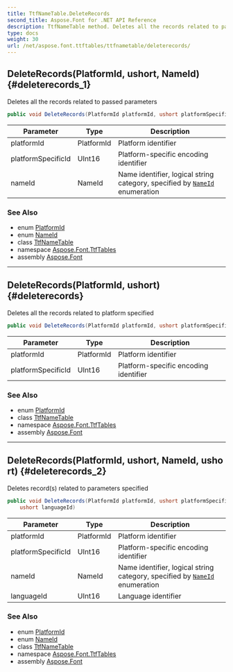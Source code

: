 ```yaml
---
title: TtfNameTable.DeleteRecords
second_title: Aspose.Font for .NET API Reference
description: TtfNameTable method. Deletes all the records related to passed parameters
type: docs
weight: 30
url: /net/aspose.font.ttftables/ttfnametable/deleterecords/
---
```

## DeleteRecords(PlatformId, ushort, NameId) {#deleterecords_1}

Deletes all the records related to passed parameters

```csharp
public void DeleteRecords(PlatformId platformId, ushort platformSpecificId, NameId nameId)
```

| Parameter | Type | Description |
| --- | --- | --- |
| platformId | PlatformId | Platform identifier |
| platformSpecificId | UInt16 | Platform-specific encoding identifier |
| nameId | NameId | Name identifier, logical string category, specified by [`NameId`](../../ttfnametable.nameid/) enumeration |

### See Also

* enum [PlatformId](../../ttfnametable.platformid/)
* enum [NameId](../../ttfnametable.nameid/)
* class [TtfNameTable](../)
* namespace [Aspose.Font.TtfTables](../../../aspose.font.ttftables/)
* assembly [Aspose.Font](../../../)

---

## DeleteRecords(PlatformId, ushort) {#deleterecords}

Deletes all the records related to platform specified

```csharp
public void DeleteRecords(PlatformId platformId, ushort platformSpecificId)
```

| Parameter | Type | Description |
| --- | --- | --- |
| platformId | PlatformId | Platform identifier |
| platformSpecificId | UInt16 | Platform-specific encoding identifier |

### See Also

* enum [PlatformId](../../ttfnametable.platformid/)
* class [TtfNameTable](../)
* namespace [Aspose.Font.TtfTables](../../../aspose.font.ttftables/)
* assembly [Aspose.Font](../../../)

---

## DeleteRecords(PlatformId, ushort, NameId, ushort) {#deleterecords_2}

Deletes record(s) related to parameters specified

```csharp
public void DeleteRecords(PlatformId platformId, ushort platformSpecificId, NameId nameId, 
    ushort languageId)
```

| Parameter | Type | Description |
| --- | --- | --- |
| platformId | PlatformId | Platform identifier |
| platformSpecificId | UInt16 | Platform-specific encoding identifier |
| nameId | NameId | Name identifier, logical string category, specified by [`NameId`](../../ttfnametable.nameid/) enumeration |
| languageId | UInt16 | Language identifier |

### See Also

* enum [PlatformId](../../ttfnametable.platformid/)
* enum [NameId](../../ttfnametable.nameid/)
* class [TtfNameTable](../)
* namespace [Aspose.Font.TtfTables](../../../aspose.font.ttftables/)
* assembly [Aspose.Font](../../../)


